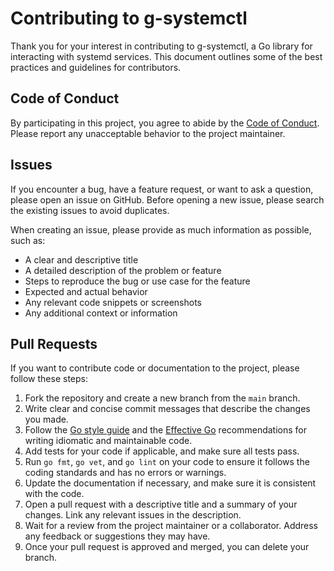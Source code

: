 # Contributing to g-systemctl

Thank you for your interest in contributing to g-systemctl, a Go library for interacting with systemd services. This document outlines some of the best practices and guidelines for contributors.

## Code of Conduct

By participating in this project, you agree to abide by the [Code of Conduct](CODE_OF_CONDUCT.md). Please report any unacceptable behavior to the project maintainer.

## Issues

If you encounter a bug, have a feature request, or want to ask a question, please open an issue on GitHub. Before opening a new issue, please search the existing issues to avoid duplicates.

When creating an issue, please provide as much information as possible, such as:

- A clear and descriptive title
- A detailed description of the problem or feature
- Steps to reproduce the bug or use case for the feature
- Expected and actual behavior
- Any relevant code snippets or screenshots
- Any additional context or information

## Pull Requests

If you want to contribute code or documentation to the project, please follow these steps:

1. Fork the repository and create a new branch from the `main` branch.
2. Write clear and concise commit messages that describe the changes you made.
3. Follow the [Go style guide](https://go.dev/doc/effective_go) and the [Effective Go](https://golangdocs.com/golang-best-practices) recommendations for writing idiomatic and maintainable code.
4. Add tests for your code if applicable, and make sure all tests pass.
5. Run `go fmt`, `go vet`, and `go lint` on your code to ensure it follows the coding standards and has no errors or warnings.
6. Update the documentation if necessary, and make sure it is consistent with the code.
7. Open a pull request with a descriptive title and a summary of your changes. Link any relevant issues in the description.
8. Wait for a review from the project maintainer or a collaborator. Address any feedback or suggestions they may have.
9. Once your pull request is approved and merged, you can delete your branch.



